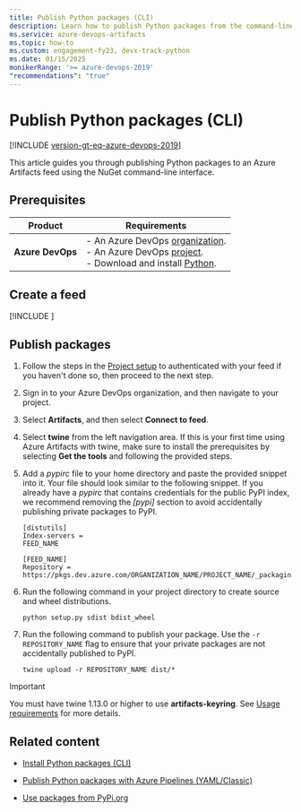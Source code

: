 ```yaml
---
title: Publish Python packages (CLI)
description: Learn how to publish Python packages from the command-line interface.
ms.service: azure-devops-artifacts
ms.topic: how-to
ms.custom: engagement-fy23, devx-track-python
ms.date: 01/15/2025
monikerRange: '>= azure-devops-2019'
"recommendations": "true"
---
```


# Publish Python packages (CLI)

[!INCLUDE [version-gt-eq-azure-devops-2019](../../includes/version-gt-eq-2019.md)]

This article guides you through publishing Python packages to an Azure Artifacts feed using the NuGet command-line interface.

## Prerequisites

| **Product**        | **Requirements**                                                                                                                                                                                                                                                                                                                        |
|--------------------|-----------------------------------------------------------------------------------------------------------------------------------------------------------------------------------------------------------------------------------------------------------------------------------------------------------------------------------------|
| **Azure DevOps**   | - An Azure DevOps [organization](../../organizations/accounts/create-organization.md).<br>- An Azure DevOps [project](../../organizations/projects/create-project.md).<br> - Download and install [Python](https://www.python.org/downloads/). |

## Create a feed

[!INCLUDE [](../includes/create-feed.md)]

## Publish packages

1. Follow the steps in the [Project setup](../python/project-setup-python.md#project-setup) to authenticated with your feed if you haven't done so, then proceed to the next step.

1. Sign in to your Azure DevOps organization, and then navigate to your project.

1. Select **Artifacts**, and then select **Connect to feed**.

1. Select **twine** from the left navigation area. If this is your first time using Azure Artifacts with twine, make sure to install the prerequisites by selecting **Get the tools** and following the provided steps.

1. Add a *pypirc* file to your home directory and paste the provided snippet into it. Your file should look similar to the following snippet. If you already have a *pypirc* that contains credentials for the public PyPI index, we recommend removing the *[pypi]* section to avoid accidentally publishing private packages to PyPI.

    ```
    [distutils]
    Index-servers =
    FEED_NAME
    
    [FEED_NAME]
    Repository = https://pkgs.dev.azure.com/ORGANIZATION_NAME/PROJECT_NAME/_packaging/FEED_NAME/pypi/upload/
    ```

1. Run the following command in your project directory to create source and wheel distributions.

    ```
    python setup.py sdist bdist_wheel
    ```

1. Run the following command to publish your package. Use the `-r REPOSITORY_NAME` flag to ensure that your private packages are not accidentally published to PyPI.

    ```
    twine upload -r REPOSITORY_NAME dist/*
    ```

> [!IMPORTANT]
> You must have twine 1.13.0 or higher to use **artifacts-keyring**. See [Usage requirements](https://github.com/microsoft/artifacts-keyring#requirements) for more details.

## Related content

- [Install Python packages (CLI)](install-python-packages.md)

- [Publish Python packages with Azure Pipelines (YAML/Classic)](../../pipelines/artifacts/pypi.md)

- [Use packages from PyPi.org](../python/use-packages-from-pypi.md)

